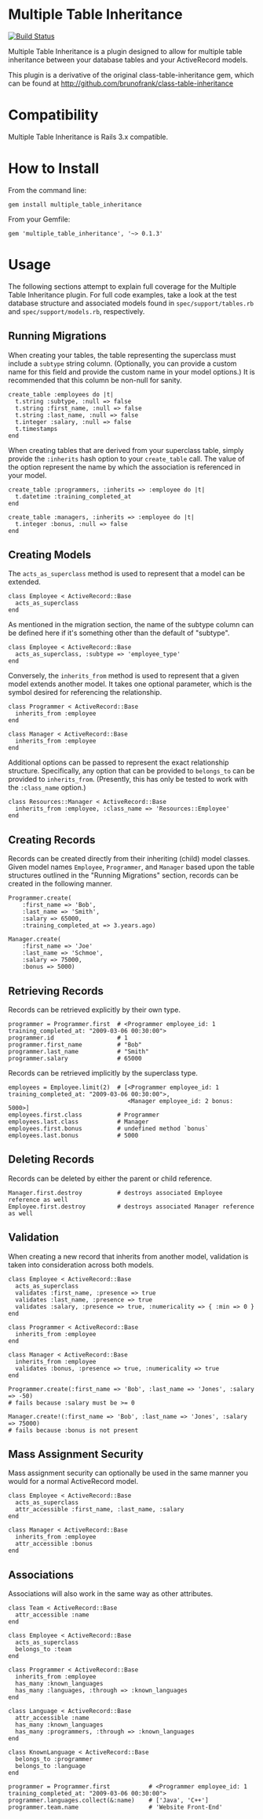 Multiple Table Inheritance
==========================

[![Build Status](https://secure.travis-ci.org/mhuggins/multiple_table_inheritance.png)](http://travis-ci.org/mhuggins/multiple_table_inheritance)

Multiple Table Inheritance is a plugin designed to allow for multiple table
inheritance between your database tables and your ActiveRecord models.

This plugin is a derivative of the original class-table-inheritance gem, which
can be found at http://github.com/brunofrank/class-table-inheritance


Compatibility
=============

Multiple Table Inheritance is Rails 3.x compatible.


How to Install
==============

From the command line:

    gem install multiple_table_inheritance

From your Gemfile:

    gem 'multiple_table_inheritance', '~> 0.1.3'

Usage
=====

The following sections attempt to explain full coverage for the Multiple Table
Inheritance plugin.  For full code examples, take a look at the test database
structure and associated models found in `spec/support/tables.rb` and
`spec/support/models.rb`, respectively.

Running Migrations
------------------

When creating your tables, the table representing the superclass must include a
`subtype` string column.  (Optionally, you can provide a custom name for this
field and provide the custom name in your model options.)  It is recommended
that this column be non-null for sanity.

    create_table :employees do |t|
      t.string :subtype, :null => false
      t.string :first_name, :null => false
      t.string :last_name, :null => false
      t.integer :salary, :null => false
      t.timestamps
    end

When creating tables that are derived from your superclass table, simply
provide the `:inherits` hash option to your `create_table` call.  The value of
the option represent the name by which the association is referenced in your
model.

    create_table :programmers, :inherits => :employee do |t|
      t.datetime :training_completed_at
    end
    
    create_table :managers, :inherits => :employee do |t|
      t.integer :bonus, :null => false
    end

Creating Models
---------------

The `acts_as_superclass` method is used to represent that a model can be
extended.

    class Employee < ActiveRecord::Base
      acts_as_superclass
    end

As mentioned in the migration section, the name of the subtype column can be
defined here if it's something other than the default of "subtype".

    class Employee < ActiveRecord::Base
      acts_as_superclass, :subtype => 'employee_type'
    end

Conversely, the `inherits_from` method is used to represent that a given model
extends another model.  It takes one optional parameter, which is the symbol
desired for referencing the relationship.

    class Programmer < ActiveRecord::Base
      inherits_from :employee
    end
    
    class Manager < ActiveRecord::Base
      inherits_from :employee
    end

Additional options can be passed to represent the exact relationship structure.
Specifically, any option that can be provided to `belongs_to` can be provided
to `inherits_from`.  (Presently, this has only be tested to work with the
`:class_name` option.)

    class Resources::Manager < ActiveRecord::Base
      inherits_from :employee, :class_name => 'Resources::Employee'
    end

Creating Records
----------------

Records can be created directly from their inheriting (child) model classes.
Given model names `Employee`, `Programmer`, and `Manager` based upon the table
structures outlined in the "Running Migrations" section, records can be created
in the following manner.

    Programmer.create(
        :first_name => 'Bob',
        :last_name => 'Smith',
        :salary => 65000,
        :training_completed_at => 3.years.ago)

    Manager.create(
        :first_name => 'Joe'
        :last_name => 'Schmoe',
        :salary => 75000,
        :bonus => 5000)

Retrieving Records
------------------

Records can be retrieved explicitly by their own type.

    programmer = Programmer.first  # <Programmer employee_id: 1 training_completed_at: "2009-03-06 00:30:00">
    programmer.id                  # 1
    programmer.first_name          # "Bob"
    programmer.last_name           # "Smith"
    programmer.salary              # 65000

Records can be retrieved implicitly by the superclass type.

    employees = Employee.limit(2)  # [<Programmer employee_id: 1 training_completed_at: "2009-03-06 00:30:00">,
                                      <Manager employee_id: 2 bonus: 5000>]
    employees.first.class          # Programmer
    employees.last.class           # Manager
    employees.first.bonus          # undefined method `bonus`
    employees.last.bonus           # 5000

Deleting Records
----------------

Records can be deleted by either the parent or child reference.

    Manager.first.destroy          # destroys associated Employee reference as well
    Employee.first.destroy         # destroys associated Manager reference as well

Validation
----------

When creating a new record that inherits from another model, validation is
taken into consideration across both models.

    class Employee < ActiveRecord::Base
      acts_as_superclass
      validates :first_name, :presence => true
      validates :last_name, :presence => true
      validates :salary, :presence => true, :numericality => { :min => 0 }
    end
    
    class Programmer < ActiveRecord::Base
      inherits_from :employee
    end
    
    class Manager < ActiveRecord::Base
      inherits_from :employee
      validates :bonus, :presence => true, :numericality => true
    end
    
    Programmer.create(:first_name => 'Bob', :last_name => 'Jones', :salary => -50)
    # fails because :salary must be >= 0
    
    Manager.create!(:first_name => 'Bob', :last_name => 'Jones', :salary => 75000)
    # fails because :bonus is not present

Mass Assignment Security
------------------------

Mass assignment security can optionally be used in the same manner you would
for a normal ActiveRecord model.

    class Employee < ActiveRecord::Base
      acts_as_superclass
      attr_accessible :first_name, :last_name, :salary
    end
    
    class Manager < ActiveRecord::Base
      inherits_from :employee
      attr_accessible :bonus
    end

Associations
------------

Associations will also work in the same way as other attributes.

    class Team < ActiveRecord::Base
      attr_accessible :name
    end
    
    class Employee < ActiveRecord::Base
      acts_as_superclass
      belongs_to :team
    end
    
    class Programmer < ActiveRecord::Base
      inherits_from :employee
      has_many :known_languages
      has_many :languages, :through => :known_languages
    end
    
    class Language < ActiveRecord::Base
      attr_accessible :name
      has_many :known_languages
      has_many :programmers, :through => :known_languages
    end
    
    class KnownLanguage < ActiveRecord::Base
      belongs_to :programmer
      belongs_to :language
    end
    
    programmer = Programmer.first           # <Programmer employee_id: 1 training_completed_at: "2009-03-06 00:30:00">
    programmer.languages.collect(&:name)    # ['Java', 'C++']
    programmer.team.name                    # 'Website Front-End'
